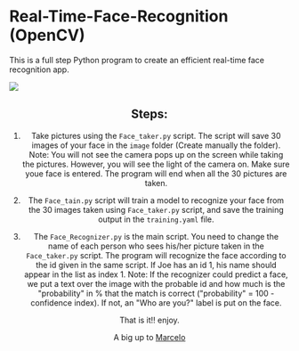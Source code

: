 # Real-Time-Face-Recognition (OpenCV)

This is a full step Python program to create an efficient real-time face recognition app.

<img src = 'https://github.com/medsriha/Real-Time-Face-Recognition/blob/master/gif.gif?raw=true'><center>

## Steps:

1) Take pictures using the `Face_taker.py` script. The script will save 30 images of your face in the `image` folder (Create manually the folder).
Note: You will not see the camera pops up on the screen while taking the pictures. However, you will see the light of the camera on. Make sure youe face is entered. The program will end when all the 30 pictures are taken.

2) The `Face_tain.py` script will train a model to recognize your face from the 30 images taken using `Face_taker.py` script, and save the training output in the `training.yaml` file.

3) The `Face_Recognizer.py` is the main script. You need to change the name of each person who sees his/her picture taken in the `Face_taker.py` script. The program will recognize the face according to the id given in the same script. If Joe has an id 1, his name should appear in the list as index 1.
Note: If the recognizer could predict a face, we put a text over the image with the probable id and how much is the "probability" in % that the match is correct ("probability" = 100 - confidence index). If not, an "Who are you?" label is put on the face.

That is it!! enjoy.

A big up to <a href = 'https://www.hackster.io/mjrobot/real-time-face-recognition-an-end-to-end-project-a10826'>Marcelo</a>
